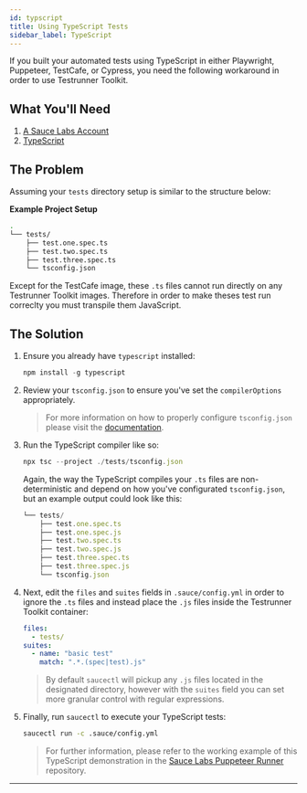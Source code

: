 ```yaml
---
id: typscript
title: Using TypeScript Tests
sidebar_label: TypeScript
---
```


If you built your automated tests using TypeScript in either Playwright, Puppeteer, TestCafe, or Cypress, you need the following workaround in order to use Testrunner Toolkit.

## What You'll Need
1. [A Sauce Labs Account](https://saucelabs.com/sign-up)
2. [TypeScript](https://www.typescriptlang.org/download)

## The Problem

Assuming your `tests` directory setup is similar to the structure below:

__Example Project Setup__

```bash
.
└── tests/
    ├── test.one.spec.ts
    ├── test.two.spec.ts
    ├── test.three.spec.ts
    └── tsconfig.json
```

Except for the TestCafe image, these `.ts` files cannot run directly on any Testrunner Toolkit images. Therefore in order to make theses test run correclty you must transpile them JavaScript.

## The Solution

1. Ensure you already have `typescript` installed:
    
   ```js
   npm install -g typescript
   ```

2. Review your `tsconfig.json` to ensure you've set the `compilerOptions` appropriately.

    > For more information on how to properly configure `tsconfig.json` please visit the [documentation](https://www.typescriptlang.org/docs/handbook/migrating-from-javascript.html#writing-a-configuration-file).
 
3. Run the TypeScript compiler like so:
   
   ```ts
   npx tsc --project ./tests/tsconfig.json
   ```
   
   Again, the way the TypeScript compiles your `.ts` files are non-deterministic and depend on how you've configurated `tsconfig.json`, but an example output could look like this:
   
   ```js
   └── tests/
       ├── test.one.spec.ts
       ├── test.one.spec.js
       ├── test.two.spec.ts
       ├── test.two.spec.js
       ├── test.three.spec.ts
       ├── test.three.spec.js
       └── tsconfig.json
   ```
4. Next, edit the `files` and `suites` fields in `.sauce/config.yml` in order to ignore the `.ts` files and instead place the `.js` files inside the Testrunner Toolkit container:
    
   ```yaml
   files:
     - tests/
   suites:
     - name: "basic test"
       match: ".*.(spec|test).js"
   ```
   
   > By default `saucectl` will pickup any `.js` files located in the designated directory, however with the `suites` field you can set more granular control with regular expressions.

5. Finally, run `saucectl` to execute your TypeScript tests:
   
   ```bash
   saucectl run -c .sauce/config.yml
   ```
   
    > For further information, please refer to the working example of this TypeScript demonstration in the [Sauce Labs Puppeteer Runner](https://github.com/saucelabs/sauce-puppeteer-runner/tree/master/tests/fixtures/typescript) repository.

---